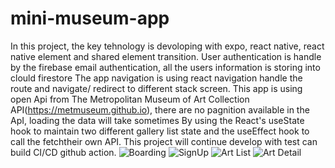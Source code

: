 # mini-museum-app
In this project, the key tehnology is devoloping with expo, react native, react native element and shared element transition.
User authentication is handle by the firebase email authentication, all the users information is storing into clould firestore
The app navigation is using react navigation handle the route and navigate/ redirect to different stack screen.
This app is using open Api from The Metropolitan Museum of Art Collection API(https://metmuseum.github.io), there are no pagnition available in the ApI, loading the data will take sometimes
By using the React's useState hook to maintain two different gallery list state and the useEffect hook to call the fetchtheir own API.
This project will continue develop with test can build CI/CD github action.
![Boarding](images/onBoarding.png)
![SignUp](images/SignUp_Screen.png)
![Art List ](images/ArtList.png)
![Art Detail ](images/ArtDetail.png)
